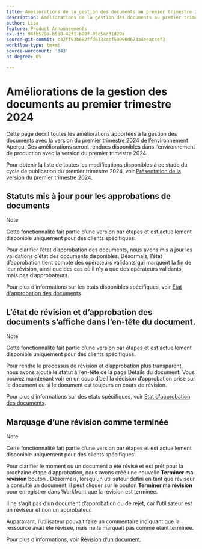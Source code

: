```yaml
---
title: Améliorations de la gestion des documents au premier trimestre 2024
description: Améliorations de la gestion des documents au premier trimestre 2024
author: Lisa
feature: Product Announcements
exl-id: 94fb579a-b5a8-42f1-b98f-05c5ac31d29a
source-git-commit: c32ff93b682ffd6333dcf50096d674a4eeaccef3
workflow-type: tm+mt
source-wordcount: '343'
ht-degree: 0%

---
```


# Améliorations de la gestion des documents au premier trimestre 2024

Cette page décrit toutes les améliorations apportées à la gestion des documents avec la version du premier trimestre 2024 de l’environnement Aperçu. Ces améliorations seront rendues disponibles dans l’environnement de production avec la version du premier trimestre 2024.

Pour obtenir la liste de toutes les modifications disponibles à ce stade du cycle de publication du premier trimestre 2024, voir [Présentation de la version du premier trimestre 2024](/help/quicksilver/product-announcements/product-releases/24-q1-release-activity/24-q1-release-overview.md).

## Statuts mis à jour pour les approbations de documents

>[!NOTE]
>
>Cette fonctionnalité fait partie d’une version par étapes et est actuellement disponible uniquement pour des clients spécifiques.

Pour clarifier l’état d’approbation des documents, nous avons mis à jour les validations d’état des documents disponibles. Désormais, l’état d’approbation tient compte des opérateurs validants qui marquent la fin de leur révision, ainsi que des cas où il n’y a que des opérateurs validants, mais pas d’approbateurs.

Pour plus d’informations sur les états disponibles spécifiques, voir [Etat d&#39;approbation des documents](/help/quicksilver/review-and-approve-work/document-reviews-and-approvals/manage-document-approvals/document-approval-status.md).

## L’état de révision et d’approbation des documents s’affiche dans l’en-tête du document.

>[!NOTE]
>
>Cette fonctionnalité fait partie d’une version par étapes et est actuellement disponible uniquement pour des clients spécifiques.

Pour rendre le processus de révision et d’approbation plus transparent, nous avons ajouté le statut à l’en-tête de la page Détails du document. Vous pouvez maintenant voir en un coup d’oeil la décision d’approbation prise sur le document ou si le document est toujours en cours de révision.

Pour plus d’informations sur des états spécifiques, voir [Etat d&#39;approbation des documents](/help/quicksilver/review-and-approve-work/document-reviews-and-approvals/manage-document-approvals/document-approval-status.md).

## Marquage d’une révision comme terminée

>[!NOTE]
>
>Cette fonctionnalité fait partie d’une version par étapes et est actuellement disponible uniquement pour des clients spécifiques.

Pour clarifier le moment où un document a été révisé et est prêt pour la prochaine étape d’approbation, nous avons créé une nouvelle **Terminer ma révision** bouton . Désormais, lorsqu’un utilisateur défini en tant que réviseur a consulté un document, il peut cliquer sur le bouton **Terminer ma révision** pour enregistrer dans Workfront que la révision est terminée.

Il ne s’agit pas d’un document d’approbation ou de rejet, car l’utilisateur est un réviseur et non un approbateur.

Auparavant, l’utilisateur pouvait faire un commentaire indiquant que la ressource avait été révisée, mais ne la marquait pas comme étant terminée.

Pour plus d’informations, voir [Révision d’un document](/help/quicksilver/review-and-approve-work/document-reviews-and-approvals/review-and-approve-documents/review-a-document.md).
